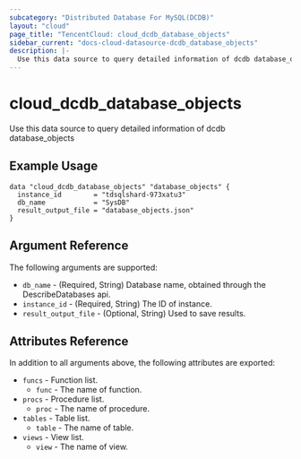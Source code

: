 ```yaml
---
subcategory: "Distributed Database For MySQL(DCDB)"
layout: "cloud"
page_title: "TencentCloud: cloud_dcdb_database_objects"
sidebar_current: "docs-cloud-datasource-dcdb_database_objects"
description: |-
  Use this data source to query detailed information of dcdb database_objects
---
```


# cloud_dcdb_database_objects

Use this data source to query detailed information of dcdb database_objects

## Example Usage

```hcl
data "cloud_dcdb_database_objects" "database_objects" {
  instance_id        = "tdsqlshard-973xatu3"
  db_name            = "SysDB"
  result_output_file = "database_objects.json"
}
```

## Argument Reference

The following arguments are supported:

* `db_name` - (Required, String) Database name, obtained through the DescribeDatabases api.
* `instance_id` - (Required, String) The ID of instance.
* `result_output_file` - (Optional, String) Used to save results.

## Attributes Reference

In addition to all arguments above, the following attributes are exported:

* `funcs` - Function list.
  * `func` - The name of function.
* `procs` - Procedure list.
  * `proc` - The name of procedure.
* `tables` - Table list.
  * `table` - The name of table.
* `views` - View list.
  * `view` - The name of view.


